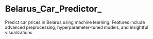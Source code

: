 # Belarus_Car_Predictor_
Predict car prices in Belarus using machine learning. Features include advanced preprocessing, hyperparameter-tuned models, and insightful visualizations.

